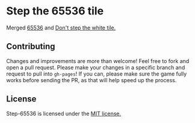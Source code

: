 # Step the 65536 tile
Merged [65536](http://csie.ntu.edu.tw/~b01902112/65536/) and [Don't step the white tile.](https://hczhcz.github.io/white-tile)


## Contributing
Changes and improvements are more than welcome! Feel free to fork and open a pull request. Please make your changes in a specific branch and request to pull into `gh-pages`! If you can, please make sure the game fully works before sending the PR, as that will help speed up the process.

## License
Step-65536 is licensed under the [MIT license.](https://github.com/gabrielecirulli/2048/blob/master/LICENSE.txt)
